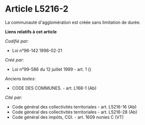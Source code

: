 # Article L5216-2

La communauté d'agglomération est créée sans limitation de durée.

**Liens relatifs à cet article**

_Codifié par_:

  - Loi n°96-142 1996-02-21

_Créé par_:

  - Loi n°99-586 du 12 juillet 1999 - art. 1 ()

_Anciens textes_:

  - CODE DES COMMUNES. - art. L168-1 (Ab)

_Cité par_:

  - Code général des collectivités territoriales - art. L5216-16 (Ab)
  - Code général des collectivités territoriales - art. L5216-28 (Ab)
  - Code général des impôts, CGI. - art. 1609 nonies C (VT)
